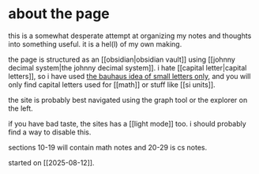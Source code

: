 # about the page

this is a somewhat desperate attempt at organizing my notes and thoughts into something useful. it is a hel(l) of my own making.

the page is structured as an [[obsidian|obsidian vault]] using [[johnny decimal system|the johnny decimal system]].
i hate [[capital letter|capital letters]], so i have used [the bauhaus idea of small letters only](https://www.bauhaus-bookshelf.org/bauhaus_writing_in_small_letters_lower_case_only.html), and you will only find capital letters used for [[math]] or stuff like [[si units]].

the site is probably best navigated using the graph tool or the explorer on the left.

if you have bad taste, the sites has a [[light mode]] too. i should probably find a way to disable this.

sections 10-19 will contain math notes and 20-29 is cs notes.

started on [[2025-08-12]].
